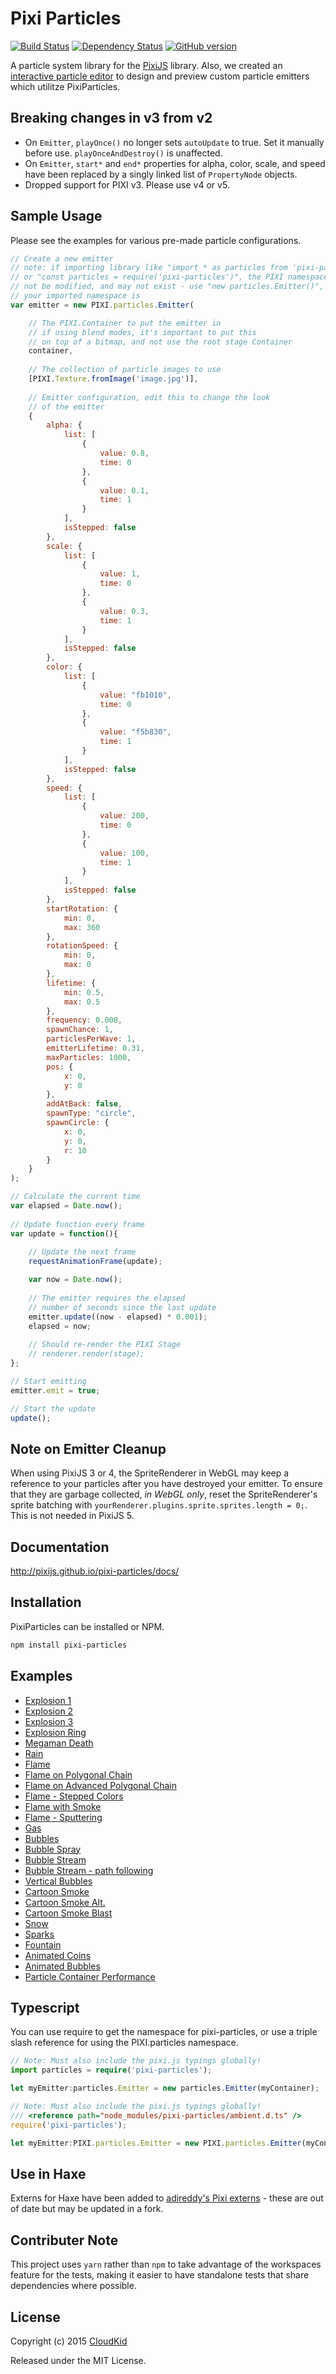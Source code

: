 # Pixi Particles

[![Build Status](https://travis-ci.org/pixijs/pixi-particles.svg)](https://travis-ci.org/pixijs/pixi-particles) [![Dependency Status](https://david-dm.org/pixijs/pixi-particles.svg?style=flat)](https://david-dm.org/pixijs/pixi-particles) [![GitHub version](https://badge.fury.io/gh/pixijs%2Fpixi-particles.svg)](https://github.com/pixijs/pixi-particles/releases/latest)

A particle system library for the [PixiJS](https://github.com/pixijs/pixi.js) library. Also, we created an [interactive particle editor](http://pixijs.github.io/pixi-particles-editor/) to design and preview custom particle emitters which utilitze PixiParticles.

## Breaking changes in v3 from v2
* On `Emitter`, `playOnce()` no longer sets `autoUpdate` to true. Set it manually before use.
	`playOnceAndDestroy()` is unaffected.
* On `Emitter`, `start*` and `end*` properties for alpha, color, scale, and speed have been
	replaced by a singly linked list of `PropertyNode` objects.
* Dropped support for PIXI v3. Please use v4 or v5.

## Sample Usage

Please see the examples for various pre-made particle configurations.

```js
// Create a new emitter
// note: if importing library like "import * as particles from 'pixi-particles'"
// or "const particles = require('pixi-particles')", the PIXI namespace will
// not be modified, and may not exist - use "new particles.Emitter()", or whatever
// your imported namespace is
var emitter = new PIXI.particles.Emitter(

	// The PIXI.Container to put the emitter in
	// if using blend modes, it's important to put this
	// on top of a bitmap, and not use the root stage Container
	container,
  
	// The collection of particle images to use
	[PIXI.Texture.fromImage('image.jpg')],
  
	// Emitter configuration, edit this to change the look
	// of the emitter
	{
		alpha: {
			list: [
				{
					value: 0.8,
					time: 0
				},
				{
					value: 0.1,
					time: 1
				}
			],
			isStepped: false
		},
		scale: {
			list: [
				{
					value: 1,
					time: 0
				},
				{
					value: 0.3,
					time: 1
				}
			],
			isStepped: false
		},
		color: {
			list: [
				{
					value: "fb1010",
					time: 0
				},
				{
					value: "f5b830",
					time: 1
				}
			],
			isStepped: false
		},
		speed: {
			list: [
				{
					value: 200,
					time: 0
				},
				{
					value: 100,
					time: 1
				}
			],
			isStepped: false
		},
		startRotation: {
			min: 0,
			max: 360
		},
		rotationSpeed: {
			min: 0,
			max: 0
		},
		lifetime: {
			min: 0.5,
			max: 0.5
		},
		frequency: 0.008,
		spawnChance: 1,
		particlesPerWave: 1,
		emitterLifetime: 0.31,
		maxParticles: 1000,
		pos: {
			x: 0,
			y: 0
		},
		addAtBack: false,
		spawnType: "circle",
		spawnCircle: {
			x: 0,
			y: 0,
			r: 10
		}
	}
);

// Calculate the current time
var elapsed = Date.now();
		
// Update function every frame
var update = function(){
			
	// Update the next frame
	requestAnimationFrame(update);

	var now = Date.now();
	
	// The emitter requires the elapsed
	// number of seconds since the last update
	emitter.update((now - elapsed) * 0.001);
	elapsed = now;
	
	// Should re-render the PIXI Stage
	// renderer.render(stage);
};

// Start emitting
emitter.emit = true;

// Start the update
update();
```

## Note on Emitter Cleanup
When using PixiJS 3 or 4, the SpriteRenderer in WebGL may keep a reference to your particles after you have destroyed your emitter. To ensure that they are garbage collected, _in WebGL only_, reset the SpriteRenderer's sprite batching with `yourRenderer.plugins.sprite.sprites.length = 0;`. This is not needed in PixiJS 5.

## Documentation

http://pixijs.github.io/pixi-particles/docs/

## Installation

PixiParticles can be installed or NPM.

```bash
npm install pixi-particles
```

## Examples

* [Explosion 1](https://pixijs.github.io/pixi-particles/examples/explosion.html)
* [Explosion 2](https://pixijs.github.io/pixi-particles/examples/explosion2.html)
* [Explosion 3](https://pixijs.github.io/pixi-particles/examples/explosion3.html)
* [Explosion Ring](https://pixijs.github.io/pixi-particles/examples/explosionRing.html)
* [Megaman Death](https://pixijs.github.io/pixi-particles/examples/megamanDeath.html)
* [Rain](https://pixijs.github.io/pixi-particles/examples/rain.html)
* [Flame](https://pixijs.github.io/pixi-particles/examples/flame.html)
* [Flame on Polygonal Chain](https://pixijs.github.io/pixi-particles/examples/flamePolygonal.html)
* [Flame on Advanced Polygonal Chain](https://pixijs.github.io/pixi-particles/examples/flamePolygonalAdv.html)
* [Flame - Stepped Colors](https://pixijs.github.io/pixi-particles/examples/flameStepped.html)
* [Flame with Smoke](https://pixijs.github.io/pixi-particles/examples/flameAndSmoke.html)
* [Flame - Sputtering](https://pixijs.github.io/pixi-particles/examples/flameUneven.html)
* [Gas](https://pixijs.github.io/pixi-particles/examples/gas.html)
* [Bubbles](https://pixijs.github.io/pixi-particles/examples/bubbles.html)
* [Bubble Spray](https://pixijs.github.io/pixi-particles/examples/bubbleSpray.html)
* [Bubble Stream](https://pixijs.github.io/pixi-particles/examples/bubbleStream.html)
* [Bubble Stream - path following](https://pixijs.github.io/pixi-particles/examples/bubbleStreamPath.html)
* [Vertical Bubbles](https://pixijs.github.io/pixi-particles/examples/bubblesVertical.html)
* [Cartoon Smoke](https://pixijs.github.io/pixi-particles/examples/cartoonSmoke.html)
* [Cartoon Smoke Alt.](https://pixijs.github.io/pixi-particles/examples/cartoonSmoke2.html)
* [Cartoon Smoke Blast](https://pixijs.github.io/pixi-particles/examples/cartoonSmokeBlast.html)
* [Snow](https://pixijs.github.io/pixi-particles/examples/snow.html)
* [Sparks](https://pixijs.github.io/pixi-particles/examples/sparks.html)
* [Fountain](https://pixijs.github.io/pixi-particles/examples/fountain.html)
* [Animated Coins](https://pixijs.github.io/pixi-particles/examples/coins.html)
* [Animated Bubbles](https://pixijs.github.io/pixi-particles/examples/animatedBubbles.html)
* [Particle Container Performance](https://pixijs.github.io/pixi-particles/examples/particleContainerPerformance.html)

## Typescript
You can use require to get the namespace for pixi-particles, or use a triple slash reference for using the PIXI.particles namespace.
```typescript
// Note: Must also include the pixi.js typings globally!
import particles = require('pixi-particles');

let myEmitter:particles.Emitter = new particles.Emitter(myContainer);
```

```typescript
// Note: Must also include the pixi.js typings globally!
/// <reference path="node_modules/pixi-particles/ambient.d.ts" />
require('pixi-particles');

let myEmitter:PIXI.particles.Emitter = new PIXI.particles.Emitter(myContainer);
```

## Use in Haxe

Externs for Haxe have been added to [adireddy's Pixi externs](https://github.com/adireddy/haxe-pixi) - these are out of date but may be updated in a fork.

## Contributer Note
This project uses `yarn` rather than `npm` to take advantage of the workspaces feature for the tests, making it easier to have standalone tests that share dependencies where possible.

## License

Copyright (c) 2015 [CloudKid](http://github.com/cloudkidstudio)

Released under the MIT License.
